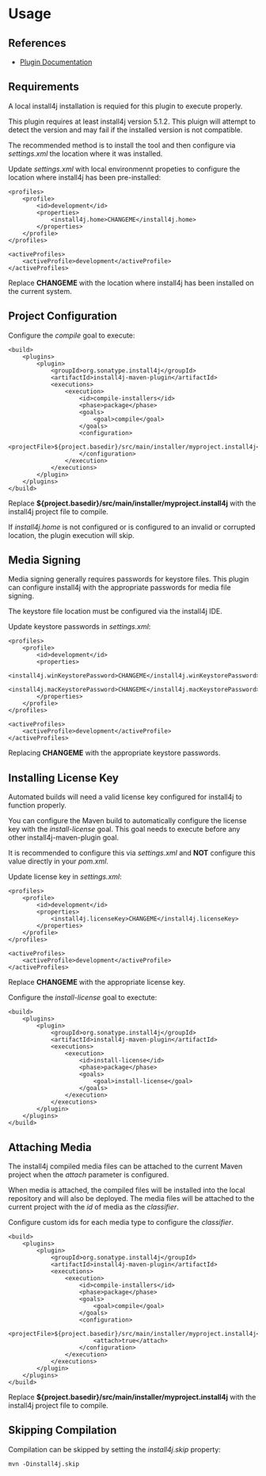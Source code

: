<!--

    Copyright (c) 2007-2012 Sonatype, Inc. All rights reserved.

    This program is licensed to you under the Apache License Version 2.0,
    and you may not use this file except in compliance with the Apache License Version 2.0.
    You may obtain a copy of the Apache License Version 2.0 at http://www.apache.org/licenses/LICENSE-2.0.

    Unless required by applicable law or agreed to in writing,
    software distributed under the Apache License Version 2.0 is distributed on an
    "AS IS" BASIS, WITHOUT WARRANTIES OR CONDITIONS OF ANY KIND, either express or implied.
    See the Apache License Version 2.0 for the specific language governing permissions and limitations there under.

-->
# Usage

## References

* [Plugin Documentation](plugin-info.html)

## Requirements

A local install4j installation is requied for this plugin to execute properly.

This plugin requires at least install4j version 5.1.2.
This pluign will attempt to detect the version and may fail if the installed version is not compatible.

The recommended method is to install the tool and then configure via _settings.xml_ the location where it was installed.

Update _settings.xml_ with local environmennt propeties to configure the location where install4j has been pre-installed:

    <profiles>
        <profile>
            <id>development</id>
            <properties>
                <install4j.home>CHANGEME</install4j.home>
            </properties>
        </profile>
    </profiles>

    <activeProfiles>
        <activeProfile>development</activeProfile>
    </activeProfiles>

Replace __CHANGEME__ with the location where install4j has been installed on the current system.

## Project Configuration

Configure the _compile_ goal to execute:

    <build>
        <plugins>
            <plugin>
                <groupId>org.sonatype.install4j</groupId>
                <artifactId>install4j-maven-plugin</artifactId>
                <executions>
                    <execution>
                        <id>compile-installers</id>
                        <phase>package</phase>
                        <goals>
                            <goal>compile</goal>
                        </goals>
                        <configuration>
                            <projectFile>${project.basedir}/src/main/installer/myproject.install4j</projectFile>
                        </configuration>
                    </execution>
                </executions>
            </plugin>
        </plugins>
    </build>

Replace __${project.basedir}/src/main/installer/myproject.install4j__ with the install4j project file to compile.

If _install4j.home_ is not configured or is configured to an invalid or corrupted location, the plugin execution will skip.

## Media Signing

Media signing generally requires passwords for keystore files.
This plugin can configure install4j with the appropriate passwords for media file signing.

The keystore file location must be configured via the install4j IDE.

Update keystore passwords in _settings.xml_:

    <profiles>
        <profile>
            <id>development</id>
            <properties>
                <install4j.winKeystorePassword>CHANGEME</install4j.winKeystorePassword>
                <install4j.macKeystorePassword>CHANGEME</install4j.macKeystorePassword>
            </properties>
        </profile>
    </profiles>

    <activeProfiles>
        <activeProfile>development</activeProfile>
    </activeProfiles>

Replacing __CHANGEME__ with the appropriate keystore passwords.

## Installing License Key

Automated builds will need a valid license key configured for install4j to function properly.

You can configure the Maven build to automatically configure the license key with the _install-license_ goal.
This goal needs to execute before any other install4j-maven-plugin goal.

It is recommended to configure this via _settings.xml_ and __NOT__ configure this value directly in your _pom.xml_.

Update license key in _settings.xml_:

    <profiles>
        <profile>
            <id>development</id>
            <properties>
                <install4j.licenseKey>CHANGEME</install4j.licenseKey>
            </properties>
        </profile>
    </profiles>

    <activeProfiles>
        <activeProfile>development</activeProfile>
    </activeProfiles>

Replace __CHANGEME__ with the appropriate license key.

Configure the _install-license_ goal to exectute:

    <build>
        <plugins>
            <plugin>
                <groupId>org.sonatype.install4j</groupId>
                <artifactId>install4j-maven-plugin</artifactId>
                <executions>
                    <execution>
                        <id>install-license</id>
                        <phase>package</phase>
                        <goals>
                            <goal>install-license</goal>
                        </goals>
                    </execution>
                </executions>
            </plugin>
        </plugins>
    </build>

## Attaching Media

The install4j compiled media files can be attached to the current Maven project when the _attach_ parameter is configured.

When media is attached, the compiled files will be installed into the local repository and will also be deployed.
The media files will be attached to the current project with the _id_ of media as the _classifier_.

Configure custom ids for each media type to configure the _classifier_.

    <build>
        <plugins>
            <plugin>
                <groupId>org.sonatype.install4j</groupId>
                <artifactId>install4j-maven-plugin</artifactId>
                <executions>
                    <execution>
                        <id>compile-installers</id>
                        <phase>package</phase>
                        <goals>
                            <goal>compile</goal>
                        </goals>
                        <configuration>
                            <projectFile>${project.basedir}/src/main/installer/myproject.install4j</projectFile>
                            <attach>true</attach>
                        </configuration>
                    </execution>
                </executions>
            </plugin>
        </plugins>
    </build>

Replace __${project.basedir}/src/main/installer/myproject.install4j__ with the install4j project file to compile.

## Skipping Compilation

Compilation can be skipped by setting the _install4j.skip_ property:

    mvn -Dinstall4j.skip
